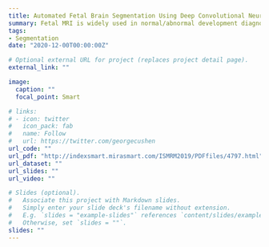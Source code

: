 ```yaml
---
title: Automated Fetal Brain Segmentation Using Deep Convolutional Neural Network
summary: Fetal MRI is widely used in normal/abnormal development diagnosis for the gestational age (GA) over 20 weeks. Meanwhile, 3D volume registration reconstruction depends on the performance of fetal brain segmentation. We implemented a customized U-Net for automated fetal brain segmentation. The experiment results were evaluated by commonly used metrics in image segmentation.
tags:
- Segmentation
date: "2020-12-00T00:00:00Z"

# Optional external URL for project (replaces project detail page).
external_link: ""

image:
  caption: ""
  focal_point: Smart

# links:
# - icon: twitter
#   icon_pack: fab
#   name: Follow
#   url: https://twitter.com/georgecushen
url_code: ""
url_pdf: "http://indexsmart.mirasmart.com/ISMRM2019/PDFfiles/4797.html"
url_dataset: ""
url_slides: ""
url_video: ""

# Slides (optional).
#   Associate this project with Markdown slides.
#   Simply enter your slide deck's filename without extension.
#   E.g. `slides = "example-slides"` references `content/slides/example-slides.md`.
#   Otherwise, set `slides = ""`.
slides: ""
---
```



